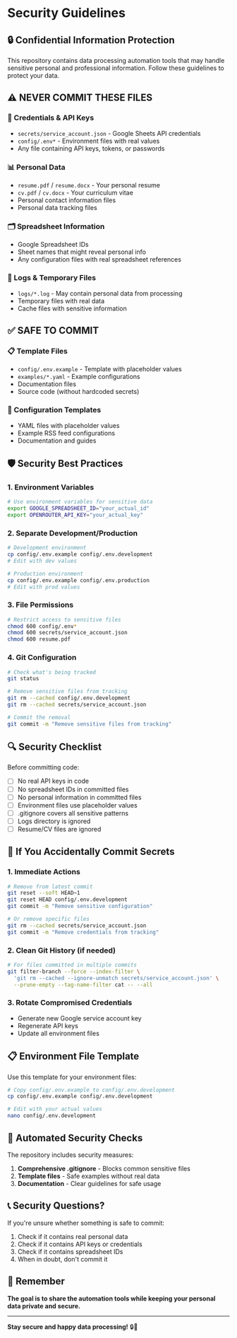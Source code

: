 # Security Guidelines

## 🔒 Confidential Information Protection

This repository contains data processing automation tools that may handle sensitive personal and professional information. Follow these guidelines to protect your data.

## ⚠️ NEVER COMMIT THESE FILES

### 🔑 Credentials & API Keys
- `secrets/service_account.json` - Google Sheets API credentials
- `config/.env*` - Environment files with real values
- Any file containing API keys, tokens, or passwords

### 📊 Personal Data
- `resume.pdf` / `resume.docx` - Your personal resume
- `cv.pdf` / `cv.docx` - Your curriculum vitae
- Personal contact information files
- Personal data tracking files

### 🗂️ Spreadsheet Information
- Google Spreadsheet IDs
- Sheet names that might reveal personal info
- Any configuration files with real spreadsheet references

### 📝 Logs & Temporary Files
- `logs/*.log` - May contain personal data from processing
- Temporary files with real data
- Cache files with sensitive information

## ✅ SAFE TO COMMIT

### 📋 Template Files
- `config/.env.example` - Template with placeholder values
- `examples/*.yaml` - Example configurations
- Documentation files
- Source code (without hardcoded secrets)

### 🔧 Configuration Templates
- YAML files with placeholder values
- Example RSS feed configurations
- Documentation and guides

## 🛡️ Security Best Practices

### 1. Environment Variables
```bash
# Use environment variables for sensitive data
export GOOGLE_SPREADSHEET_ID="your_actual_id"
export OPENROUTER_API_KEY="your_actual_key"
```

### 2. Separate Development/Production
```bash
# Development environment
cp config/.env.example config/.env.development
# Edit with dev values

# Production environment  
cp config/.env.example config/.env.production
# Edit with prod values
```

### 3. File Permissions
```bash
# Restrict access to sensitive files
chmod 600 config/.env*
chmod 600 secrets/service_account.json
chmod 600 resume.pdf
```

### 4. Git Configuration
```bash
# Check what's being tracked
git status

# Remove sensitive files from tracking
git rm --cached config/.env.development
git rm --cached secrets/service_account.json

# Commit the removal
git commit -m "Remove sensitive files from tracking"
```

## 🔍 Security Checklist

Before committing code:

- [ ] No real API keys in code
- [ ] No spreadsheet IDs in committed files
- [ ] No personal information in committed files
- [ ] Environment files use placeholder values
- [ ] .gitignore covers all sensitive patterns
- [ ] Logs directory is ignored
- [ ] Resume/CV files are ignored

## 🚨 If You Accidentally Commit Secrets

### 1. Immediate Actions
```bash
# Remove from latest commit
git reset --soft HEAD~1
git reset HEAD config/.env.development
git commit -m "Remove sensitive configuration"

# Or remove specific files
git rm --cached secrets/service_account.json
git commit -m "Remove credentials from tracking"
```

### 2. Clean Git History (if needed)
```bash
# For files committed in multiple commits
git filter-branch --force --index-filter \
  'git rm --cached --ignore-unmatch secrets/service_account.json' \
  --prune-empty --tag-name-filter cat -- --all
```

### 3. Rotate Compromised Credentials
- Generate new Google service account key
- Regenerate API keys
- Update all environment files

## 📋 Environment File Template

Use this template for your environment files:

```bash
# Copy config/.env.example to config/.env.development
cp config/.env.example config/.env.development

# Edit with your actual values
nano config/.env.development
```

## 🔧 Automated Security Checks

The repository includes security measures:

1. **Comprehensive .gitignore** - Blocks common sensitive files
2. **Template files** - Safe examples without real data
3. **Documentation** - Clear guidelines for safe usage

## 📞 Security Questions?

If you're unsure whether something is safe to commit:
1. Check if it contains real personal data
2. Check if it contains API keys or credentials
3. Check if it contains spreadsheet IDs
4. When in doubt, don't commit it

## 🎯 Remember

**The goal is to share the automation tools while keeping your personal data private and secure.**

---

**Stay secure and happy data processing!** 🔒🚀
